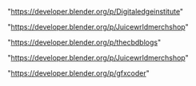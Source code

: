 "https://developer.blender.org/p/Digitaledgeinstitute"

"https://developer.blender.org/p/Juicewrldmerchshop"

"https://developer.blender.org/p/thecbdblogs"

 
"https://developer.blender.org/p/Juicewrldmerchshop"


"https://developer.blender.org/p/gfxcoder"


 
